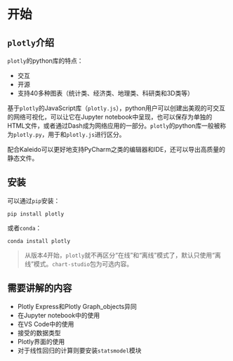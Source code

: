 # 开始

## `plotly`介绍

`plotly`的python库的特点：

- 交互
- 开源
- 支持40多种图表（统计类、经济类、地理类、科研类和3D类等）

基于`plotly`的JavaScript库（`plotly.js`），python用户可以创建出美观的可交互的网络可视化，可以让它在Jupyter notebook中呈现，也可以保存为单独的HTML文件，或者通过Dash成为网络应用的一部分。`plotly`的python库一般被称为`plotly.py`，用于和`plotly.js`进行区分。

配合Kaleido可以更好地支持PyCharm之类的编辑器和IDE，还可以导出高质量的静态文件。

## 安装

可以通过`pip`安装：

```shell
pip install plotly
```

或者`conda`：

```shell
conda install plotly
```

> 从版本4开始，`plotly`就不再区分“在线”和“离线”模式了，默认只使用“离线”模式。`chart-studio`包为可选内容。

## 需要讲解的内容

- Plotly Express和Plotly Graph_objects异同
- 在Jupyter notebook中的使用
- 在VS Code中的使用
- 接受的数据类型
- Plotly界面的使用
- 对于线性回归的计算则要安装`statsmodel`模块
